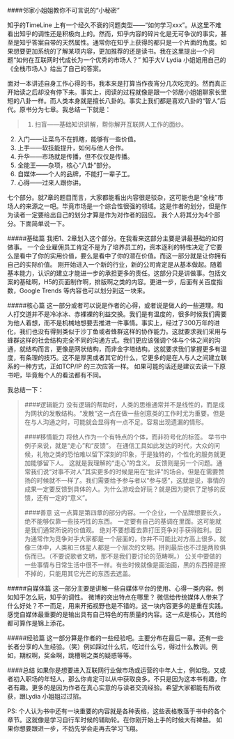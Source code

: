 ####邻家小姐姐教你不可言说的“小秘密”

知乎的TimeLine 上有一个经久不衰的问题类型——“如何学习xxx”。从这里不难看出知乎的调性还是积极向上的。然而，知乎内容的碎片化是无可争议的事实，甚至是知乎答案自带的天然属性。通常你在知乎上获得的都只是一个片面的角度。如果想要更加系统的了解某项内容，更加推荐的还是读书。我在这里提出一个问题“如何在互联网时代成长为一个优秀的市场人？” 知乎大V Lydia 小姐姐用自己的《全栈市场人》给出了自己的答案。

面对一本讲述自身工作心得的书，我本来是打算当作夜宵分几次吃完的。然而真正开始读之后却没有停下来。事实上，阅读的过程就像是跟一个邻居小姐姐聊家长里短的八卦一样。而人类本身就是擅长八卦的。事实上我们都是喜欢八卦的“智人”后代。原书分为七章。我总结一下就是：

> 1. 扫盲——基础知识讲解，帮你解开互联网人工作的面纱。
2. 入门——让菜鸟不在抓瞎，能够有一些价值。
3. 上手——软技能提升，如何与他人合作。
4. 升华——市场就是传播，但不仅仅是传播。
5. 全能王——杂项，核心“八卦”部分。
6. 自媒体——个人的品牌，不能打一辈子工。
7. 心得——过来人跟你讲。

七个部分。就7章的题目而言，大家都能看出内容很是驳杂，这可能也是“全栈”市场人的来源之一吧。毕竟市场是一个综合性很强的领域。这是作者的划分，但是作为读者一定要给出自己的划分才算是作为对作者的回应。
我个人将其分为4个部分。下面简单说一下。

#####基础篇
我把1、2章划入这个部分。在我看来这部分主要是讲最基础的如何做事。 一个企业雇佣员工肯定不是为了培养员工的，资本逐利的特性决定了它要么是看中了你的实用价值，要么是看中了你的潜在价值。而这一部分就是让你拥有自己的实际价值。 刚开始进入一个新的行业，新的公司肯定是从基本做起。随着基本能力，认识的建立才能进一步的承担更多的责任。这部分只是讲做事。包括文案的基础啊，H5的页面制作啊，排版啊之类的内容。更进一步，后面有关百度指数，Google Trends 等内容也可以划分到这一块来。

#####核心篇
这一部分或者可以说是作者的心得，或者说是做人的一些道理。和人打交道并不是冷冰冰、赤裸裸的利益交换。我们是有温度的，很多时候我们需要为他人着想，而不是机械地想要去推进一件事情。事实上，经过了300万年的进化，我们也没有得到类似于沙丁鱼或者蜂群这样的协作能力。这就要求我们采用与蜂群这样的社会结构完全不同的沟通方式。我们更应该强调个体与个体之间的沟通，就结构而言，更像是网状结构，而非金字塔结构。这就要求我们掌握更多有温度，有条理的技巧。这不是厚黑或者其它的什么，它更多的是在人与人之间建立联系的一种方式，正如TCP/IP 的三次应答一样。 如果可能的话还是建议去读一下原书吧，毕竟每个人的看法都有不同。

我总结一下：

>####逻辑能力
> 没有逻辑的帮助时，人类的思维通常并不是线性的，而是成为网状的发散结构。“发散“这一点在做一些创意类的工作时尤为重要。但是在与人沟通之时，可能就会显得有一点不足。容易出现遗漏的情形。
>
>####移情能力
> 将他人作为一个有特点的个体，而非符号化的标签。 举书中例子来说，就是“走心”和“反馈”。 在通信工具如此发达的时代，大众的问候，礼物之类的恐怕难以留下深刻的印象，于是独特的，个性化的服务就更加能够留下人。 这就是我理解的“走心”的含义。 
> 反馈则是另一个问题。通常我们说“对事不对人”其实更多的时候是用在“批评”的场合。但是在需要赞扬的时候就不一样了。我们需要给予参与者以“参与感”，这就是说，事情的成果一定要反馈到具体的人。为什么游戏会好玩？就是因为提供了足够的反馈，还有一定的“意义”。
>
>####善意
> 这一点算是第四章的部分内容。一个企业，一个品牌想要长久，绝不能够仅靠一些技巧性的东西。 一定要有自己的基调在里面。这可能就是我们通常所说的价值观。 绝对不要想着去靠打压竞争对手获得胜利。因为通常作为竞争对手大家都是一个层面的，你并不可能比对方高上很多。就像三体中，人类和三体星人都是一个层次的文明。拼到最后也不过是两败俱伤而已。（不要说歌者文明，那不是我们要讨论的范畴啊。） 
> 公关中要做的一些事情与日常生活中很不一样。有些时候就像是画油画，黑的东西擦是擦不掉的，只能用其它光芒的东西去遮盖。

#####自媒体篇
这一部分主要是讲解一些自媒体平台的使用、心得一类内容。例如知乎怎么玩，知乎的调性。 微博的突出特点在哪里？ 微信给传统媒体人带来了什么好处？不一而足，用来开拓视野也是不错的。这一块内容更多的是重在实践。感觉自媒体最重要的是输出具有自己特色的有质量的内容。这一点是核心，其他的都可算作是锦上添花。


#####经验篇
这一部分算是作者的一些经验吧。主要分布在最后一章。还有一些长者分享的人生经验。（笑）例如踩过什么坑，吃过什么亏，得过什么教训。例如，期权啊，奖金啊，跳槽啊之类的疑惑等等。

####总结
如果你是想要进入互联网行业做市场或运营的中年人士，例如我。又或者初入职场的年轻人，那么你肯定可以从中获取良多。不只是因为这本书有趣，作者有趣。更多的是因为作者在真心实意的与读者交流经验。希望大家都能有所收获，跟Lydia 小姐姐过过招。

PS: 个人认为书中还有一块重要的内容就是各种表格，这些表格散落于书中的各个章节。这就像是学习自行车时候的辅助轮。在你刚开始上手的时候大有裨益。 如果你想要跟进一步，不妨先学会走再去学习飞翔。



